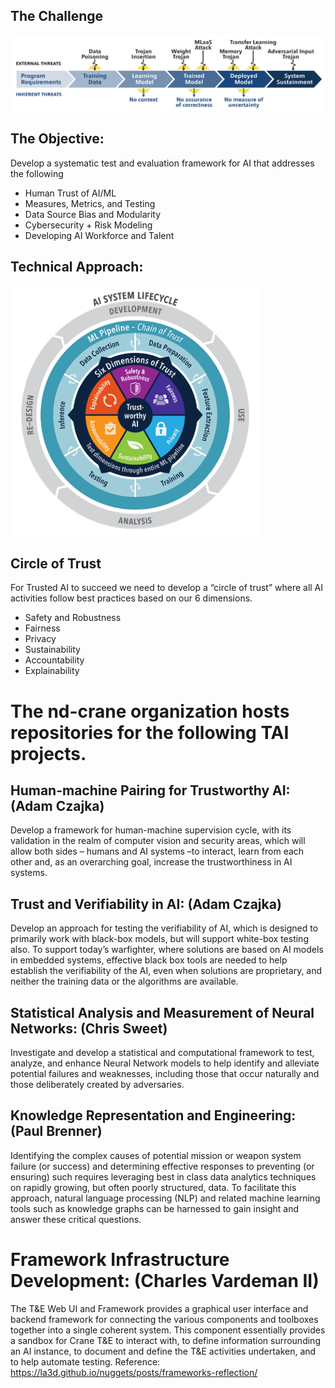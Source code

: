 ## The Challenge
<img src="./profile/images/attack.png" alt="drawing" width="800"/>

## The Objective: 
Develop a systematic test and evaluation framework for AI that addresses the following
* Human Trust of AI/ML
* Measures, Metrics, and Testing
* Data Source Bias and Modularity
* Cybersecurity + Risk Modeling
* Developing AI Workforce and Talent

## Technical Approach:
<img src="./profile/images/circle.png" alt="drawing" width="400"/>

## Circle of Trust
For Trusted AI to succeed we need to develop a “circle of trust” where all AI activities follow best practices based on our 6 dimensions.
* Safety and Robustness
* Fairness
* Privacy
* Sustainability
* Accountability
* Explainability

# The nd-crane organization hosts repositories for the following TAI projects.

## Human-machine Pairing for Trustworthy AI: (Adam Czajka)
Develop a framework for human-machine supervision cycle, with its validation in the realm of computer vision and security areas, which will allow both sides – humans and AI systems –to interact, learn from each other and, as an overarching goal, increase the trustworthiness in AI systems.

## Trust and Verifiability in AI: (Adam Czajka)
Develop an approach for testing the verifiability of AI, which is designed to primarily work with black-box models, but will support white-box testing also. To support today’s warfighter, where solutions are based on AI models in embedded systems, effective black box tools are needed to help establish the verifiability of the AI, even when solutions are proprietary, and neither the training data or the algorithms are available.

## Statistical Analysis and Measurement of Neural Networks: (Chris Sweet)
Investigate and develop a statistical and computational framework to test, analyze, and enhance Neural Network models to help identify and alleviate potential failures and weaknesses, including those that occur naturally and those deliberately created by adversaries. 

## Knowledge Representation and Engineering: (Paul Brenner)

Identifying the complex causes of potential mission or weapon system failure (or success) and determining effective responses to preventing (or ensuring) such requires leveraging best in class data analytics techniques on rapidly growing, but often poorly structured, data. To facilitate this approach, natural language processing (NLP) and related machine learning tools such as knowledge graphs can be harnessed to gain insight and answer these critical questions.       

# Framework Infrastructure Development: (Charles Vardeman II)
The T&E Web UI and Framework provides a graphical user interface and backend framework for connecting the various components and toolboxes together into a single coherent system.  This component essentially provides a sandbox for Crane T&E to interact with, to define information surrounding an AI instance, to document and define the T&E activities undertaken, and to help automate testing. Reference: https://la3d.github.io/nuggets/posts/frameworks-reflection/
 

